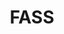 ---
layout: demo
title: FASS
order: 3
section: P6 Shape Grammar
description: A demonstration of different space-filling, self-avoiding, simple and self-similar, curves.
---